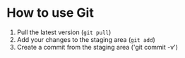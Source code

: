 # How to use Git
1. Pull the latest version (`git pull`)
2. Add your changes to the staging area (`git add`)
3. Create a commit from the staging area ('git commit -v')
